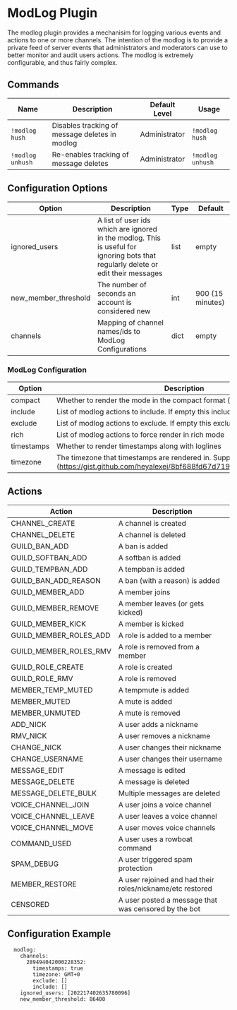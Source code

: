 # ModLog Plugin

The modlog plugin provides a mechanisim for logging various events and actions to one or more channels. The intention of the modlog is to provide a private feed of server events that administrators and moderators can use to better monitor and audit users actions. The modlog is extremely configurable, and thus fairly complex.

## Commands

| Name | Description | Default Level | Usage |
|------|-------------|---------------|-------|
| `!modlog hush` | Disables tracking of message deletes in modlog | Administrator | `!modlog hush` |
| `!modlog unhush` | Re-enables tracking of message deletes | Administrator | `!modlog unhush` |

## Configuration Options

| Option | Description | Type | Default |
|--------|-------------|------|---------|
| ignored\_users | A list of user ids which are ignored in the modlog. This is useful for ignoring bots that regularly delete or edit their messages | list | empty |
| new\_member\_threshold | The number of seconds an account is considered new | int | 900 (15 minutes) |
| channels | Mapping of channel names/ids to ModLog Configurations | dict | empty |

### ModLog Configuration

| Option | Description | Type | Default |
|--------|-------------|------|---------|
| compact | Whether to render the mode in the compact format (vs rich) | bool | true |
| include | List of modlog actions to include. If empty this includes all mod log actions | list | empty |
| exclude | List of modlog actions to exclude. If empty this excludes no mod log actions | list | empty |
| rich | List of modlog actions to force render in rich mode | list | empty |
| timestamps | Whether to render timestamps along with loglines | bool | false |
| timezone | The timezone that timestamps are rendered in. Supported timezones: (https://gist.github.com/heyalexej/8bf688fd67d7199be4a1682b3eec7568) | timezone | US/Eastern |

## Actions

| Action | Description |
|--------|-------------|
| CHANNEL\_CREATE | A channel is created |
| CHANNEL\_DELETE | A channel is deleted |
| GUILD\_BAN\_ADD | A ban is added |
| GUILD\_SOFTBAN\_ADD | A softban is added |
| GUILD\_TEMPBAN\_ADD | A tempban is added |
| GUILD\_BAN\_ADD\_REASON | A ban (with a reason) is added |
| GUILD\_MEMBER\_ADD | A member joins |
| GUILD\_MEMBER\_REMOVE | A member leaves (or gets kicked) |
| GUILD\_MEMBER\_KICK | A member is kicked |
| GUILD\_MEMBER\_ROLES\_ADD | A role is added to a member |
| GUILD\_MEMBER\_ROLES\_RMV | A role is removed from a member |
| GUILD\_ROLE\_CREATE | A role is created |
| GUILD\_ROLE\_RMV | A role is removed |
| MEMBER\_TEMP\_MUTED | A tempmute is added |
| MEMBER\_MUTED | A mute is added |
| MEMBER\_UNMUTED | A mute is removed |
| ADD\_NICK | A user adds a nickname |
| RMV\_NICK | A user removes a nickname |
| CHANGE\_NICK | A user changes their nickname |
| CHANGE\_USERNAME | A user changes their username |
| MESSAGE\_EDIT | A message is edited |
| MESSAGE\_DELETE | A message is deleted |
| MESSAGE\_DELETE\_BULK | Multiple messages are deleted |
| VOICE\_CHANNEL\_JOIN | A user joins a voice channel |
| VOICE\_CHANNEL\_LEAVE | A user leaves a voice channel |
| VOICE\_CHANNEL\_MOVE | A user moves voice channels |
| COMMAND\_USED | A user uses a rowboat command |
| SPAM\_DEBUG | A user triggered spam protection |
| MEMBER\_RESTORE | A user rejoined and had their roles/nickname/etc restored |
| CENSORED | A user posted a message that was censored by the bot |

## Configuration Example

```
  modlog:
    channels:
      289494042000228352:
        timestamps: true
        timezone: GMT+0
        exclude: []
        include: []
    ignored_users: [202217402635780096]
    new_member_threshold: 86400
```
